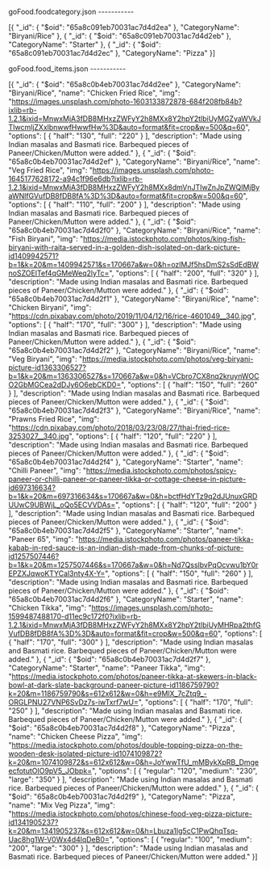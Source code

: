 goFood.foodcategory.json -----------

[{
  "_id": {
    "$oid": "65a8c091eb70031ac7d4d2ea"
  },
  "CategoryName": "Biryani/Rice"
},
{
  "_id": {
    "$oid": "65a8c091eb70031ac7d4d2eb"
  },
  "CategoryName": "Starter"
},
{
  "_id": {
    "$oid": "65a8c091eb70031ac7d4d2ec"
  },
  "CategoryName": "Pizza"
}]

goFood.food_items.json -----------

[{
  "_id": {
    "$oid": "65a8c0b4eb70031ac7d4d2ee"
  },
  "CategoryName": "Biryani/Rice",
  "name": "Chicken Fried Rice",
  "img": "https://images.unsplash.com/photo-1603133872878-684f208fb84b?ixlib=rb-1.2.1&ixid=MnwxMjA3fDB8MHxzZWFyY2h8MXx8Y2hpY2tlbiUyMGZyaWVkJTIwcmljZXxlbnwwfHwwfHw%3D&auto=format&fit=crop&w=500&q=60",
  "options": [
    {
      "half": "130",
      "full": "220"
    }
  ],
  "description": "Made using Indian masalas and Basmati rice. Barbequed pieces of Paneer/Chicken/Mutton were added."
},
{
  "_id": {
    "$oid": "65a8c0b4eb70031ac7d4d2ef"
  },
  "CategoryName": "Biryani/Rice",
  "name": "Veg Fried Rice",
  "img": "https://images.unsplash.com/photo-1645177628172-a94c1f96e6db?ixlib=rb-1.2.1&ixid=MnwxMjA3fDB8MHxzZWFyY2h8MXx8dmVnJTIwZnJpZWQlMjByaWNlfGVufDB8fDB8fA%3D%3D&auto=format&fit=crop&w=500&q=60",
  "options": [
    {
      "half": "110",
      "full": "200"
    }
  ],
  "description": "Made using Indian masalas and Basmati rice. Barbequed pieces of Paneer/Chicken/Mutton were added."
},
{
  "_id": {
    "$oid": "65a8c0b4eb70031ac7d4d2f0"
  },
  "CategoryName": "Biryani/Rice",
  "name": "Fish Biryani",
  "img": "https://media.istockphoto.com/photos/king-fish-biryani-with-raita-served-in-a-golden-dish-isolated-on-dark-picture-id1409942571?b=1&k=20&m=1409942571&s=170667a&w=0&h=ozlMJf5hsDmS2sSdEdBWnoSZOEITef4qGMeWeq2lyTc=",
  "options": [
    {
      "half": "200",
      "full": "320"
    }
  ],
  "description": "Made using Indian masalas and Basmati rice. Barbequed pieces of Paneer/Chicken/Mutton were added."
},
{
  "_id": {
    "$oid": "65a8c0b4eb70031ac7d4d2f1"
  },
  "CategoryName": "Biryani/Rice",
  "name": "Chicken Biryani",
  "img": "https://cdn.pixabay.com/photo/2019/11/04/12/16/rice-4601049__340.jpg",
  "options": [
    {
      "half": "170",
      "full": "300"
    }
  ],
  "description": "Made using Indian masalas and Basmati rice. Barbequed pieces of Paneer/Chicken/Mutton were added."
},
{
  "_id": {
    "$oid": "65a8c0b4eb70031ac7d4d2f2"
  },
  "CategoryName": "Biryani/Rice",
  "name": "Veg Biryani",
  "img": "https://media.istockphoto.com/photos/veg-biryani-picture-id1363306527?b=1&k=20&m=1363306527&s=170667a&w=0&h=VCbro7CX8nq2kruynWOCO2GbMGCea2dDJy6O6ebCKD0=",
  "options": [
    {
      "half": "150",
      "full": "260"
    }
  ],
  "description": "Made using Indian masalas and Basmati rice. Barbequed pieces of Paneer/Chicken/Mutton were added."
},
{
  "_id": {
    "$oid": "65a8c0b4eb70031ac7d4d2f3"
  },
  "CategoryName": "Biryani/Rice",
  "name": "Prawns Fried Rice",
  "img": "https://cdn.pixabay.com/photo/2018/03/23/08/27/thai-fried-rice-3253027__340.jpg",
  "options": [
    {
      "half": "120",
      "full": "220"
    }
  ],
  "description": "Made using Indian masalas and Basmati rice. Barbequed pieces of Paneer/Chicken/Mutton were added."
},
{
  "_id": {
    "$oid": "65a8c0b4eb70031ac7d4d2f4"
  },
  "CategoryName": "Starter",
  "name": "Chilli Paneer",
  "img": "https://media.istockphoto.com/photos/spicy-paneer-or-chilli-paneer-or-paneer-tikka-or-cottage-cheese-in-picture-id697316634?b=1&k=20&m=697316634&s=170667a&w=0&h=bctfHdYTz9q2dJUnuxGRDUUwC9UBWjL_oQo5ECVVDAs=",
  "options": [
    {
      "half": "120",
      "full": "200"
    }
  ],
  "description": "Made using Indian masalas and Basmati rice. Barbequed pieces of Paneer/Chicken/Mutton were added."
},
{
  "_id": {
    "$oid": "65a8c0b4eb70031ac7d4d2f5"
  },
  "CategoryName": "Starter",
  "name": "Paneer 65",
  "img": "https://media.istockphoto.com/photos/paneer-tikka-kabab-in-red-sauce-is-an-indian-dish-made-from-chunks-of-picture-id1257507446?b=1&k=20&m=1257507446&s=170667a&w=0&h=Nd7QsslbvPqOcvwu1bY0rEPZXJqwoKTYCal3nty4X-Y=",
  "options": [
    {
      "half": "150",
      "full": "260"
    }
  ],
  "description": "Made using Indian masalas and Basmati rice. Barbequed pieces of Paneer/Chicken/Mutton were added."
},
{
  "_id": {
    "$oid": "65a8c0b4eb70031ac7d4d2f6"
  },
  "CategoryName": "Starter",
  "name": "Chicken Tikka",
  "img": "https://images.unsplash.com/photo-1599487488170-d11ec9c172f0?ixlib=rb-1.2.1&ixid=MnwxMjA3fDB8MHxzZWFyY2h8MXx8Y2hpY2tlbiUyMHRpa2thfGVufDB8fDB8fA%3D%3D&auto=format&fit=crop&w=500&q=60",
  "options": [
    {
      "half": "170",
      "full": "300"
    }
  ],
  "description": "Made using Indian masalas and Basmati rice. Barbequed pieces of Paneer/Chicken/Mutton were added."
},
{
  "_id": {
    "$oid": "65a8c0b4eb70031ac7d4d2f7"
  },
  "CategoryName": "Starter",
  "name": "Paneer Tikka",
  "img": "https://media.istockphoto.com/photos/paneer-tikka-at-skewers-in-black-bowl-at-dark-slate-background-paneer-picture-id1186759790?k=20&m=1186759790&s=612x612&w=0&h=e9MlX_7cZtq9_-ORGLPNU27VNP6SvDz7s-iwTxrf7wU=",
  "options": [
    {
      "half": "170",
      "full": "250"
    }
  ],
  "description": "Made using Indian masalas and Basmati rice. Barbequed pieces of Paneer/Chicken/Mutton were added."
},
{
  "_id": {
    "$oid": "65a8c0b4eb70031ac7d4d2f8"
  },
  "CategoryName": "Pizza",
  "name": "Chicken Cheese Pizza",
  "img": "https://media.istockphoto.com/photos/double-topping-pizza-on-the-wooden-desk-isolated-picture-id1074109872?k=20&m=1074109872&s=612x612&w=0&h=JoYwwTfU_mMBykXpRB_DmgeecfotutOIO9pV5_JObpk=",
  "options": [
    {
      "regular": "120",
      "medium": "230",
      "large": "350"
    }
  ],
  "description": "Made using Indian masalas and Basmati rice. Barbequed pieces of Paneer/Chicken/Mutton were added."
},
{
  "_id": {
    "$oid": "65a8c0b4eb70031ac7d4d2f9"
  },
  "CategoryName": "Pizza",
  "name": "Mix Veg Pizza",
  "img": "https://media.istockphoto.com/photos/chinese-food-veg-pizza-picture-id1341905237?k=20&m=1341905237&s=612x612&w=0&h=Lbuza1Ig5cC1PwQhqTsq-Uac8hg1W-V0Wx4d4lqDeB0=",
  "options": [
    {
      "regular": "100",
      "medium": "200",
      "large": "300"
    }
  ],
  "description": "Made using Indian masalas and Basmati rice. Barbequed pieces of Paneer/Chicken/Mutton were added."
}]
